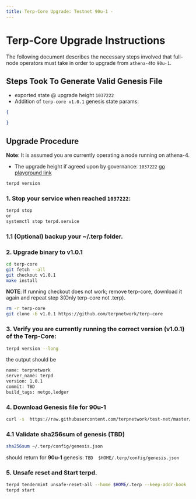 ```yaml
---
title: Terp-Core Upgrade: Testnet 90u-1 -
---
```

<!-- markdown-link-check-disable -->
# Terp-Core Upgrade Instructions

The following document describes the necessary steps involved that full-node operators
must take in order to upgrade from `athena-4`to `90u-1`. 

## Steps Took To Generate Valid Genesis File
- exported state @ upgrade height `1037222`
- Addition of `terp-core v1.0.1` genesis state params:
```json
{

}
```

## Upgrade Procedure

__Note__: It is assumed you are currently operating a node running on athena-4.

- The upgrade height if agreed upon by governance: `1037222` [go playground link](https://go.dev/play/p/LaNphVrg2mB)


```bash
terpd version
```
### 1. Stop your service when reached `1037222`:
```bash
terpd stop
or
systemctl stop terpd.service
```
### 1.1 (Optional) backup your ~/.terp folder. 
### 2. Upgrade binary to v1.0.1

```bash
cd terp-core 
git fetch --all 
git checkout v1.0.1
make install
```
 __NOTE__: If running checkout does not work; remove terp-core, download it again and repeat step 3(Only terp-core not .terp).
```bash
rm -r terp-core
git clone -b v1.0.1 https://github.com/terpnetwork/terp-core
```
      
### 3. Verify you are currently running the correct version (v1.0.1) of the Terp-Core:
```bash
terpd version --long 
```
the output should be
      
```bash
name: terpnetwork
server_name: terpd
version: 1.0.1
commit: TBD
build_tags: netgo,ledger 
```
### 4. Download Genesis file for 90u-1
```bash
curl -s  https://raw.githubusercontent.com/terpnetwork/test-net/master/90u-1/genesis.json > ~/.terp/config/genesis.json
```
### 4.1 Validate sha256sum of genesis (TBD)
```bash 
sha256sum ~/.terp/config/genesis.json  
```
should return for **90u-1** genesis:
 ```TBD  $HOME/.terp/config/genesis.json```
 
### 5. Unsafe reset and Start terpd.
```bash
terpd tendermint unsafe-reset-all --home $HOME/.terp --keep-addr-book
terpd start
```
<!-- markdown-link-check-enable -->
